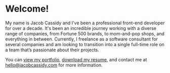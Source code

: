 # Welcome!

My name is Jacob Cassidy and I've been a professional front-end developer for over a decade. It's been an incredible journey working with a diverse range of companies, from Fortune 500 brands, to mom-and-pop shops, and everything in between. Currently, I freelance as a software consultant for several companies and am looking to transition into a single full-time role on a team that’s passionate about their projects. 

You can [view my portfolio](https://portfolio.jacobcassidy.com), [download my resume](https://jacobcassidy.com/docs/jacob-cassidy-resume.pdf), and contact me at [hello@jacobcassidy.com](mailto:hello@jacobcassidy.com) for more information.
